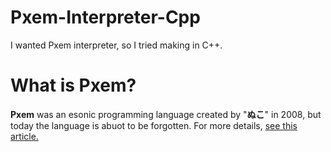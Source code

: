 # Pxem-Interpreter-Cpp
I wanted Pxem interpreter, so I tried making in C++.

# What is Pxem?
**Pxem** was an esonic programming language created by "**ぬこ**" in 2008, but today the language is abuot to be forgotten. For more details, [see this article.](https://esolangs.org/wiki/Pxem)
